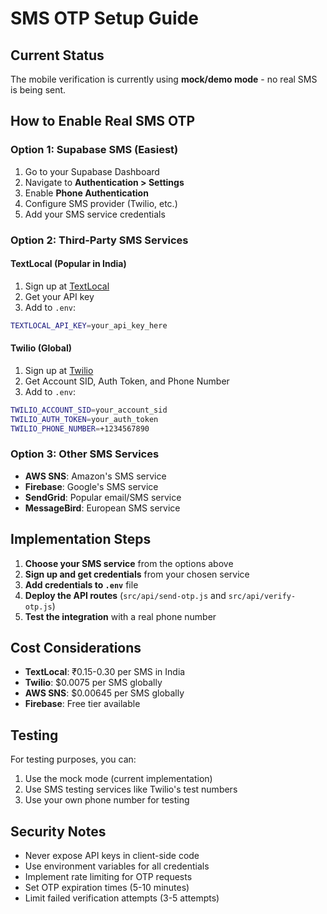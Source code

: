 # SMS OTP Setup Guide

## Current Status
The mobile verification is currently using **mock/demo mode** - no real SMS is being sent.

## How to Enable Real SMS OTP

### Option 1: Supabase SMS (Easiest)
1. Go to your Supabase Dashboard
2. Navigate to **Authentication > Settings**
3. Enable **Phone Authentication**
4. Configure SMS provider (Twilio, etc.)
5. Add your SMS service credentials

### Option 2: Third-Party SMS Services

#### TextLocal (Popular in India)
1. Sign up at [TextLocal](https://www.textlocal.in/)
2. Get your API key
3. Add to `.env`:
```bash
TEXTLOCAL_API_KEY=your_api_key_here
```

#### Twilio (Global)
1. Sign up at [Twilio](https://www.twilio.com/)
2. Get Account SID, Auth Token, and Phone Number
3. Add to `.env`:
```bash
TWILIO_ACCOUNT_SID=your_account_sid
TWILIO_AUTH_TOKEN=your_auth_token
TWILIO_PHONE_NUMBER=+1234567890
```

### Option 3: Other SMS Services
- **AWS SNS**: Amazon's SMS service
- **Firebase**: Google's SMS service
- **SendGrid**: Popular email/SMS service
- **MessageBird**: European SMS service

## Implementation Steps

1. **Choose your SMS service** from the options above
2. **Sign up and get credentials** from your chosen service
3. **Add credentials to `.env`** file
4. **Deploy the API routes** (`src/api/send-otp.js` and `src/api/verify-otp.js`)
5. **Test the integration** with a real phone number

## Cost Considerations

- **TextLocal**: ₹0.15-0.30 per SMS in India
- **Twilio**: $0.0075 per SMS globally
- **AWS SNS**: $0.00645 per SMS globally
- **Firebase**: Free tier available

## Testing

For testing purposes, you can:
1. Use the mock mode (current implementation)
2. Use SMS testing services like Twilio's test numbers
3. Use your own phone number for testing

## Security Notes

- Never expose API keys in client-side code
- Use environment variables for all credentials
- Implement rate limiting for OTP requests
- Set OTP expiration times (5-10 minutes)
- Limit failed verification attempts (3-5 attempts)
